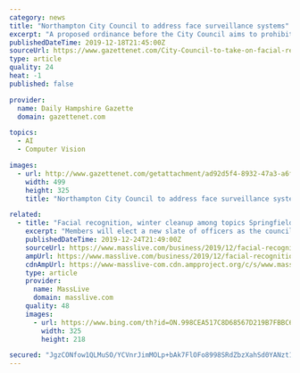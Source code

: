 ```yaml
---
category: news
title: "Northampton City Council to address face surveillance systems"
excerpt: "A proposed ordinance before the City Council aims to prohibit it. “Prohibition on the Use of Face Recognition Systems by Municipal Agencies, Officers, and Employees” will be discussed for the first time by councilors on Thursday at their last ..."
publishedDateTime: 2019-12-18T21:45:00Z
sourceUrl: https://www.gazettenet.com/City-Council-to-take-on-facial-recognition-software-and-override-measure-31405894
type: article
quality: 24
heat: -1
published: false

provider:
  name: Daily Hampshire Gazette
  domain: gazettenet.com

topics:
  - AI
  - Computer Vision

images:
  - url: http://www.gazettenet.com/getattachment/ad92d5f4-8932-47a3-a6fb-384b374aef33/03bebc5f71a747e0893badfb492fce3a.jpg
    width: 499
    height: 325
    title: "Northampton City Council to address face surveillance systems"

related:
  - title: "Facial recognition, winter cleanup among topics Springfield City Council will address in 2020"
    excerpt: "Members will elect a new slate of officers as the council prepares to continue work on issues ranging from winter storm cleanup to a proposed ban on the use of facial recognition software. At-large Justin Hurst is expected to be chosen for another term as president, and Adam Gomez, who represents Ward 1, is expected to be chosen as the council ..."
    publishedDateTime: 2019-12-24T21:49:00Z
    sourceUrl: https://www.masslive.com/business/2019/12/facial-recognition-winter-cleanup-among-topics-springfield-city-council-will-address-in-2020.html
    ampUrl: https://www.masslive.com/business/2019/12/facial-recognition-winter-cleanup-among-topics-springfield-city-council-will-address-in-2020.html?outputType=amp
    cdnAmpUrl: https://www-masslive-com.cdn.ampproject.org/c/s/www.masslive.com/business/2019/12/facial-recognition-winter-cleanup-among-topics-springfield-city-council-will-address-in-2020.html?outputType=amp
    type: article
    provider:
      name: MassLive
      domain: masslive.com
    quality: 48
    images:
      - url: https://www.bing.com/th?id=ON.998CEA517C8D68567D219B7FBBC6F061
        width: 325
        height: 218

secured: "JgzCONfow1QLMuSO/YCVnrJimMOLp+bAk7FlOFo8998SRdZbzXahSd0YANzt10OBnDo7gMwTXxvT9+T5A4Gcd83PGaeDeAnCRuGOQqrzrXg2WGK1LknPSk2eROTLCqTL775aAwZYRchJupdephLMSqmDRuBs07fFFtQi903GEsF4Igpsd662qIb7Or+4R3hDS2el0gYbxJ+3JRWOJ/LCDsg/vGvUGKrXeFaBAFhpqR5A4uNKfJ0vzc0EfUrcSVj52K0glS3h/Q3wwCzR6Z6J8g==;+VbkhR48OXH1pCJU7uOurA=="
---
```


